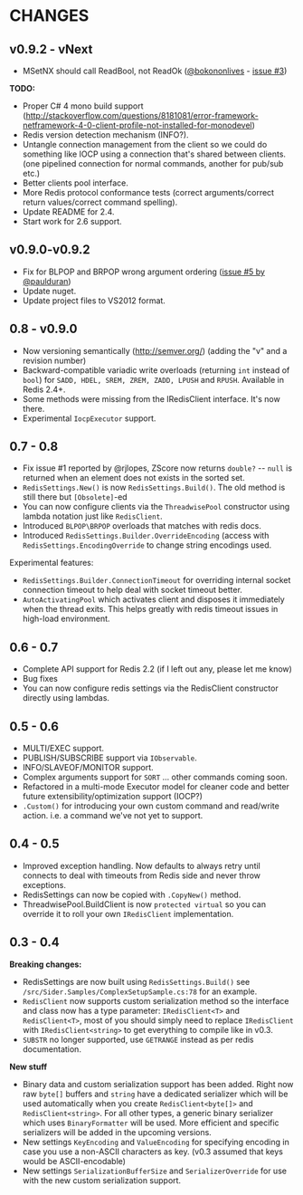 # CHANGES

v0.9.2 - vNext
---

* MSetNX should call ReadBool, not ReadOk ([@bokononlives](https://github.com/BokononLives) - [issue #3](https://github.com/chakrit/sider/pull/3)) 

**TODO:**

* Proper C# 4 mono build support (http://stackoverflow.com/questions/8181081/error-framework-netframework-4-0-client-profile-not-installed-for-monodevel)
* Redis version detection mechanism (INFO?).
* Untangle connection management from the client so we could do something like IOCP using a connection that's shared between clients.
  (one pipelined connection for normal commands, another for pub/sub etc.)
* Better clients pool interface.
* More Redis protocol conformance tests (correct arguments/correct return values/correct command spelling).
* Update README for 2.4.
* Start work for 2.6 support.

v0.9.0-v0.9.2
---

* Fix for BLPOP and BRPOP wrong argument ordering
  ([issue #5 by @paulduran](https://github.com/chakrit/sider/issues/5))
* Update nuget.
* Update project files to VS2012 format.

0.8 - v0.9.0
---

* Now versioning semantically (http://semver.org/) (adding the "v" and a
  revision number)
* Backward-compatible variadic write overloads (returning `int` instead of
  `bool`) for `SADD, HDEL, SREM, ZREM, ZADD, LPUSH` and `RPUSH`.
  Available in Redis 2.4+.
* Some methods were missing from the IRedisClient interface. It's now there.
* Experimental `IocpExecutor` support.

0.7 - 0.8
---

* Fix issue #1 reported by @rjlopes, ZScore now returns `double?` -- `null` 
  is returned when an element does not exists in the sorted set.
* `RedisSettings.New()` is now `RedisSettings.Build()`. The old method
  is still there but `[Obsolete]`-ed
* You can now configure clients via the `ThreadwisePool` constructor using
  lambda notation just like `RedisClient`.
* Introduced `BLPOP\BRPOP` overloads that matches with redis docs.
* Introduced `RedisSettings.Builder.OverrideEncoding` (access with
  `RedisSettings.EncodingOverride` to change string encodings used.

Experimental features:

* `RedisSettings.Builder.ConnectionTimeout` for overriding
  internal socket connection timeout to help deal with socket timeout better.
* `AutoActivatingPool` which activates client and disposes
  it immediately when the thread exits. This helps greatly with redis timeout
  issues in high-load environment.

0.6 - 0.7
---

* Complete API support for Redis 2.2 (if I left out any, please let me know)
* Bug fixes
* You can now configure redis settings via the RedisClient constructor directly
  using lambdas.

0.5 - 0.6
---

* MULTI/EXEC support.
* PUBLISH/SUBSCRIBE support via `IObservable`.
* INFO/SLAVEOF/MONITOR support.
* Complex arguments support for `SORT` ... other commands coming soon.
* Refactored in a multi-mode Executor model for cleaner code and better future
  extensibility/optimization support (IOCP?)
* `.Custom()` for introducing your own custom command and read/write action.
  i.e. a command we've not yet to support.

0.4 - 0.5
---

* Improved exception handling. Now defaults to always retry until connects to
  deal with timeouts from Redis side and never throw exceptions. 
* RedisSettings can now be copied with `.CopyNew()` method.
* ThreadwisePool.BuildClient is now `protected virtual` so you can override it
  to roll your own `IRedisClient` implementation.

0.3 - 0.4
---
**Breaking changes:**

* RedisSettings are now built using `RedisSettings.Build()` see
  `/src/Sider.Samples/ComplexSetupSample.cs:78` for an example.
* `RedisClient` now supports custom serialization method so the interface and
  class now has a type parameter: `IRedisClient<T>` and `RedisClient<T>`,
  most of you should simply need to replace `IRedisClient`
  with `IRedisClient<string>` to get everything to compile like in v0.3.
* `SUBSTR` no longer supported, use `GETRANGE` instead as per redis documentation.

**New stuff**

* Binary data and custom serialization support has been added.
  Right now raw `byte[]` buffers and `string` have a dedicated serializer which
  will be used automatically when you create `RedisClient<byte[]>` and 
  `RedisClient<string>`. For all other types, a generic binary serializer
  which uses `BinaryFormatter` will be used. More efficient and specific
  serializers will be added in the upcoming versions.
* New settings `KeyEncoding` and `ValueEncoding` for specifying encoding in
  case you use a non-ASCII characters as key. (v0.3 assumed that keys would be
  ASCII-encodable)
* New settings `SerializationBufferSize` and `SerializerOverride` for use with
  the new custom serialization support.